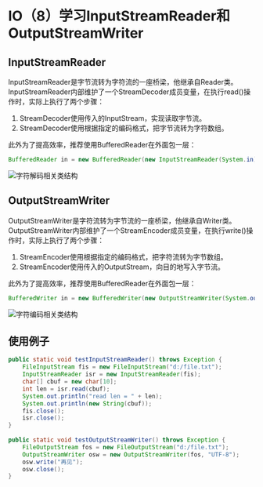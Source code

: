 # IO（8）学习InputStreamReader和OutputStreamWriter
## InputStreamReader
InputStreamReader是字节流转为字符流的一座桥梁，他继承自Reader类。InputStreamReader内部维护了一个StreamDecoder成员变量，在执行read()操作时，实际上执行了两个步骤：

1. StreamDecoder使用传入的InputStream，实现读取字节流。
2. StreamDecoder使用根据指定的编码格式，把字节流转为字符数组。

此外为了提高效率，推荐使用BufferedReader在外面包一层：

```java
BufferedReader in = new BufferedReader(new InputStreamReader(System.in));
```

![字符解码相关类结构](http://wx4.sinaimg.cn/mw690/0065Y1avgy1fcr661dp03j309s05674a.jpg)

## OutputStreamWriter
OutputStreamWriter是字符流转为字节流的一座桥梁，他继承自Writer类。OutputStreamWriter内部维护了一个StreamEncoder成员变量，在执行write()操作时，实际上执行了两个步骤：

1. StreamEncoder使用根据指定的编码格式，把字符流转为字节数组。
2. StreamEncoder使用传入的OutputStream，向目的地写入字节流。

此外为了提高效率，推荐使用BufferedReader在外面包一层：

```java
BufferedWriter in = new BufferedWriter(new OutputStreamWriter(System.out));
```

![字符编码相关类结构](http://wx3.sinaimg.cn/mw690/0065Y1avgy1fcr661ntcrj309z0573yi.jpg)

## 使用例子
```java
public static void testInputStreamReader() throws Exception {
	FileInputStream fis = new FileInputStream("d:/file.txt");
	InputStreamReader isr = new InputStreamReader(fis);
	char[] cbuf = new char[10];
	int len = isr.read(cbuf);
	System.out.println("read len = " + len);
	System.out.println(new String(cbuf));
	fis.close();
	isr.close();
}
	
public static void testOutputStreamWriter() throws Exception {
	FileOutputStream fos = new FileOutputStream("d:/file.txt");
	OutputStreamWriter osw = new OutputStreamWriter(fos, "UTF-8");
	osw.write("再见");
	osw.close();
}
```